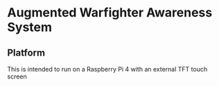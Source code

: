 # Augmented Warfighter Awareness System

## Platform
This is intended to run on a Raspberry Pi 4 with an external TFT touch screen
